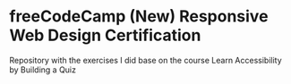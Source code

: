 <h1>freeCodeCamp (New) Responsive Web Design Certification</h1>
Repository with the exercises I did base on the course Learn Accessibility by Building a Quiz
